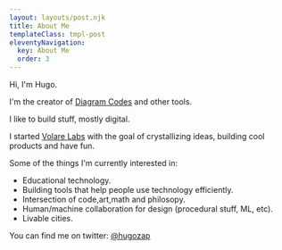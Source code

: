 ```yaml
---
layout: layouts/post.njk
title: About Me
templateClass: tmpl-post
eleventyNavigation:
  key: About Me
  order: 3
---
```


Hi, I'm Hugo.

I'm the creator of [Diagram Codes](https://diagram.codes) and other tools.

I like to build stuff, mostly digital. 

I started [Volare Labs](https://volarelabs.co) with the goal of crystallizing ideas, building cool products and have fun.

Some of the things I'm currently interested in:

- Educational technology.
- Building tools that help people use technology efficiently.
- Intersection of code,art,math and philosopy.
- Human/machine collaboration for design (procedural stuff, ML, etc).
- Livable cities.

You can find me on twitter: [@hugozap](twitter.com/hugozap)




